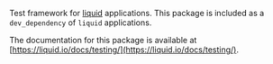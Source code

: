 Test framework for [liquid](https://liquid.io) applications. This package is included as a `dev_dependency` of `liquid` applications.

The documentation for this package is available at [https://liquid.io/docs/testing/](https://liquid.io/docs/testing/).


